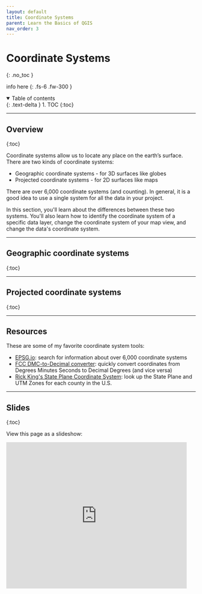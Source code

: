 ```yaml
---
layout: default
title: Coordinate Systems
parent: Learn the Basics of QGIS
nav_order: 3
---
```


# Coordinate Systems
{: .no_toc }

info here
{: .fs-6 .fw-300 }

<details open markdown="block">
  <summary>
    Table of contents
  </summary>
  {: .text-delta }
1. TOC
{:toc}
</details>

---
## Overview
{:toc}

Coordinate systems allow us to locate any place on the earth’s surface. There are two kinds of coordinate systems:
* Geographic coordinate systems - for 3D surfaces like globes
* Projected coordinate systems - for 2D surfaces like maps

There are over 6,000 coordinate systems (and counting). In general, it is a good idea to use a single system for all the data in your project. 

In this section, you'll learn about the differences between these two systems. You'll also learn how to identify the coordinate system of a specific data layer, change the coordinate system of your map view, and change the data's coordinate system.

---
## Geographic coordinate systems
{:toc}


---
## Projected coordinate systems
{:toc}


---
## Resources

These are some of my favorite coordinate system tools:

* [EPSG.io](https://epsg.io/): search for information about over 6,000 coordinate systems
* [FCC DMC-to-Decimal converter](https://www.fcc.gov/media/radio/dms-decimal): quickly convert coordinates from Degrees Minutes Seconds to Decimal Degrees (and vice versa)
* [Rick King's State Plane Coordinate System](https://www.ret3.net/p/state-plane-coordinate-system.html): look up the State Plane and UTM Zones for each county in the U.S.

---
## Slides
{:toc}

View this page as a slideshow:
<iframe src="https://docs.google.com/presentation/d/e/2PACX-1vSGEAMvj797ZfrIWaxbA-2QcR96BZvFSvNuqk1BX9_KRXmUMBonSbD8msN2btH0UT2QRwFgAtOt9gcb/embed?start=false&loop=false&delayms=3000" frameborder="0" width="480" height="389" allowfullscreen="true" mozallowfullscreen="true" webkitallowfullscreen="true"></iframe>
